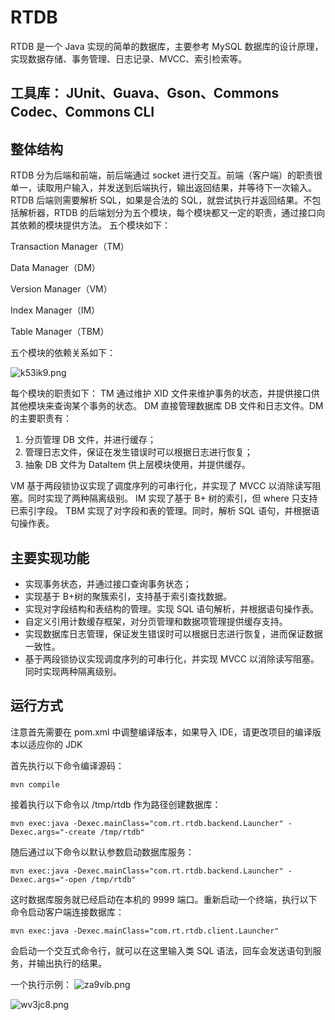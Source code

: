 # RTDB

RTDB 是一个 Java 实现的简单的数据库，主要参考 MySQL 数据库的设计原理，实现数据存储、事务管理、日志记录、MVCC、索引检索等。
## 工具库： JUnit、Guava、Gson、Commons Codec、Commons CLI
## 整体结构
RTDB 分为后端和前端，前后端通过 socket 进行交互。前端（客户端）的职责很单一，读取用户输入，并发送到后端执行，输出返回结果，并等待下一次输入。RTDB 后端则需要解析 SQL，如果是合法的 SQL，就尝试执行并返回结果。不包括解析器，RTDB 的后端划分为五个模块，每个模块都又一定的职责，通过接口向其依赖的模块提供方法。
五个模块如下：

Transaction Manager（TM）

Data Manager（DM）

Version Manager（VM）

Index Manager（IM）

Table Manager（TBM）


五个模块的依赖关系如下：

![k53ik9.png](https://files.catbox.moe/k53ik9.png)

每个模块的职责如下：
TM 通过维护 XID 文件来维护事务的状态，并提供接口供其他模块来查询某个事务的状态。
DM 直接管理数据库 DB 文件和日志文件。DM 的主要职责有：
  1) 分页管理 DB 文件，并进行缓存；
  2) 管理日志文件，保证在发生错误时可以根据日志进行恢复；
  3) 抽象 DB 文件为 DataItem 供上层模块使用，并提供缓存。
     
VM 基于两段锁协议实现了调度序列的可串行化，并实现了 MVCC 以消除读写阻塞。同时实现了两种隔离级别。
IM 实现了基于 B+ 树的索引，但 where 只支持已索引字段。
TBM 实现了对字段和表的管理。同时，解析 SQL 语句，并根据语句操作表。
## 主要实现功能
- 实现事务状态，并通过接口查询事务状态；
- 实现基于 B+树的聚簇索引，支持基于索引查找数据。
- 实现对字段结构和表结构的管理。实现 SQL 语句解析，并根据语句操作表。
- 自定义引用计数缓存框架，对分页管理和数据项管理提供缓存支持。
- 实现数据库日志管理，保证发生错误时可以根据日志进行恢复，进而保证数据一致性。
- 基于两段锁协议实现调度序列的可串行化，并实现 MVCC 以消除读写阻塞。同时实现两种隔离级别。

## 运行方式

注意首先需要在 pom.xml 中调整编译版本，如果导入 IDE，请更改项目的编译版本以适应你的 JDK

首先执行以下命令编译源码：

```shell
mvn compile
```

接着执行以下命令以 /tmp/rtdb 作为路径创建数据库：

```shell
mvn exec:java -Dexec.mainClass="com.rt.rtdb.backend.Launcher" -Dexec.args="-create /tmp/rtdb"
```

随后通过以下命令以默认参数启动数据库服务：

```shell
mvn exec:java -Dexec.mainClass="com.rt.rtdb.backend.Launcher" -Dexec.args="-open /tmp/rtdb"
```

这时数据库服务就已经启动在本机的 9999 端口。重新启动一个终端，执行以下命令启动客户端连接数据库：

```shell
mvn exec:java -Dexec.mainClass="com.rt.rtdb.client.Launcher"
```

会启动一个交互式命令行，就可以在这里输入类 SQL 语法，回车会发送语句到服务，并输出执行的结果。

一个执行示例：
![za9vib.png](https://files.catbox.moe/za9vib.png)

![wv3jc8.png](https://files.catbox.moe/wv3jc8.png)

